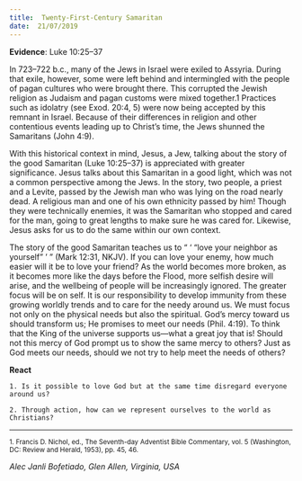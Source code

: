 ```yaml
---
title:  Twenty-First-Century Samaritan
date:  21/07/2019
---
```


**Evidence**: Luke 10:25–37

In 723–722 b.c., many of the Jews in Israel were exiled to Assyria. During that exile, however, some were left behind and intermingled with the people of pagan cultures who were brought there. This corrupted the Jewish religion as Judaism and pagan customs were mixed together.1 Practices such as idolatry (see Exod. 20:4, 5) were now being accepted by this remnant in Israel. Because of their differences in religion and other contentious events leading up to Christ’s time, the Jews shunned the Samaritans (John 4:9).

With this historical context in mind, Jesus, a Jew, talking about the story of the good Samaritan (Luke 10:25–37) is appreciated with greater significance. Jesus talks about this Samaritan in a good light, which was not a common perspective among the Jews. In the story, two people, a priest and a Levite, passed by the Jewish man who was lying on the road nearly dead. A religious man and one of his own ethnicity passed by him! Though they were technically enemies, it was the Samaritan who stopped and cared for the man, going to great lengths to make sure he was cared for. Likewise, Jesus asks for us to do the same within our own context.

The story of the good Samaritan teaches us to “ ‘ “love your neighbor as yourself” ’ ” (Mark 12:31, NKJV). If you can love your enemy, how much easier will it be to love your friend? As the world becomes more broken, as it becomes more like the days before the Flood, more selfish desire will arise, and the wellbeing of people will be increasingly ignored. The greater focus will be on self. It is our responsibility to develop immunity from these growing worldly trends and to care for the needy around us. We must focus not only on the physical needs but also the spiritual. God’s mercy toward us should transform us; He promises to meet our needs (Phil. 4:19). To think that the King of the universe supports us—what a great joy that is! Should not this mercy of God prompt us to show the same mercy to others? Just as God meets our needs, should we not try to help meet the needs of others?

**React**

`1. Is it possible to love God but at the same time disregard everyone around us?`

`2. Through action, how can we represent ourselves to the world as Christians?`

---

<sup>1. Francis D. Nichol, ed., The Seventh-day Adventist Bible Commentary, vol. 5 (Washington, DC: Review and Herald, 1953), pp. 45, 46.</sup>

_Alec Janli Bofetiado, Glen Allen, Virginia, USA_